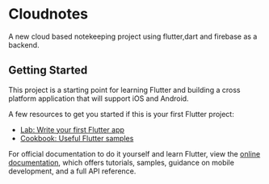 # Cloudnotes

A new cloud based notekeeping project using flutter,dart and firebase as a backend.

## Getting Started

This project is a starting point for learning Flutter and building a cross platform application that will support iOS and Android.

A few resources to get you started if this is your first Flutter project:

- [Lab: Write your first Flutter app](https://docs.flutter.dev/get-started/codelab)
- [Cookbook: Useful Flutter samples](https://docs.flutter.dev/cookbook)

For official documentation to do it yourself and learn Flutter, view the
[online documentation](https://docs.flutter.dev/), which offers tutorials,
samples, guidance on mobile development, and a full API reference.
